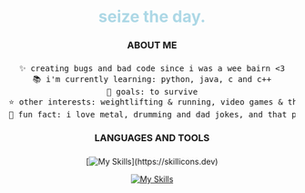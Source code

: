 <div align="center"> <h1 style="color: #ADD8E6;">seize the day.</h1> <p style="font-size: 16px; color: #6E6E6E;"> 



<h3 align="center">ABOUT ME</h3>

###
<pre>
✨ creating bugs and bad code since i was a wee bairn <3<br>📚 i'm currently learning: python, java, c and c++<br>🎯 goals: to survive<br>⭐ other interests: weightlifting & running, video games & their development, game theory and any genre of books:)<br>🎲 fun fact: i love metal, drumming and dad jokes, and that pretty much sums me up as a person.
</pre>
###

<h3 align="center">LANGUAGES AND TOOLS</h3>

###

[![My Skills](https://skillicons.dev/icons?i=py,java,cs,cpp,html,css,)](https://skillicons.dev)

[![My Skills](https://skillicons.dev/icons?i=vscode,unity,blender,obsidian,figma)](https://skillicons.dev)

###

